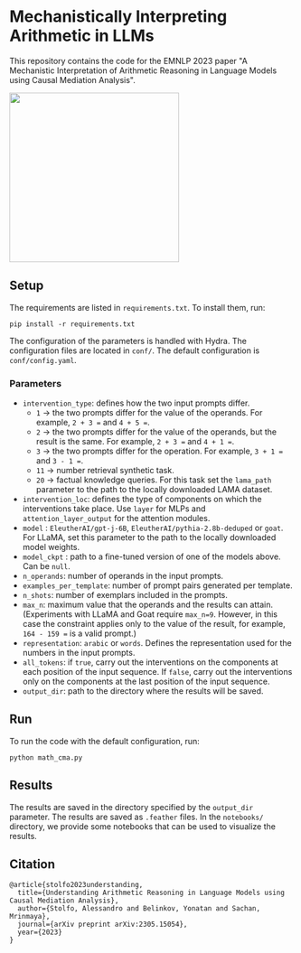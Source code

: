 # Mechanistically Interpreting Arithmetic in LLMs

This repository contains the code for the EMNLP 2023 paper "A Mechanistic Interpretation of Arithmetic Reasoning in Language Models using Causal Mediation Analysis".

<img src="arithmetic_cma.png" width="300">

## Setup
The requirements are listed in `requirements.txt`. To install them, run:

```pip install -r requirements.txt```

The configuration of the parameters is handled with Hydra.
The configuration files are located in `conf/`.
The default configuration is `conf/config.yaml`. 

### Parameters

- `intervention_type`: defines how the two input prompts differ. 
  - `1` -> the two prompts differ for the value of the operands. For example, `2 + 3 =` and `4 + 5 =`.
  - `2` -> the two prompts differ for the value of the operands, but the result is the same. For example, `2 + 3 =` and `4 + 1 =`.
  - `3` -> the two prompts differ for the operation. For example, `3 + 1 =` and `3 - 1 =`.
  - `11` -> number retrieval synthetic task. 
  - `20` -> factual knowledge queries. For this task set the `lama_path` parameter to the path to the locally downloaded LAMA dataset.
- `intervention_loc`: defines the type of components on which the interventions take place. Use `layer` for MLPs and `attention_layer_output` for the attention modules.
- `model` : `EleutherAI/gpt-j-6B`, `EleutherAI/pythia-2.8b-deduped` or `goat`. For LLaMA, set this parameter to the path to the locally downloaded model weights.
- `model_ckpt` : path to a fine-tuned version of one of the models above. Can be `null`.
- `n_operands`: number of operands in the input prompts.
- `examples_per_template`: number of prompt pairs generated per template.
- `n_shots`: number of exemplars included in the prompts.
- `max_n`: maximum value that the operands and the results can attain. (Experiments with LLaMA and Goat require `max_n=9`. However, in this case the constraint applies only to the value of the result, for example, `164 - 159 =` is a valid prompt.)
- `representation`: `arabic` or `words`. Defines the representation used for the numbers in the input prompts.
- `all_tokens`: if `true`, carry out the interventions on the components at each position of the input sequence. If `false`, carry out the interventions only on the components at the last position of the input sequence.
- `output_dir`: path to the directory where the results will be saved.


## Run
To run the code with the default configuration, run:

```python math_cma.py```

## Results
The results are saved in the directory specified by the `output_dir` parameter. 
The results are saved as `.feather` files.
In the `notebooks/` directory, we provide some notebooks that can be used to visualize the results.

## Citation
```
@article{stolfo2023understanding,
  title={Understanding Arithmetic Reasoning in Language Models using Causal Mediation Analysis},
  author={Stolfo, Alessandro and Belinkov, Yonatan and Sachan, Mrinmaya},
  journal={arXiv preprint arXiv:2305.15054},
  year={2023}
}
```
